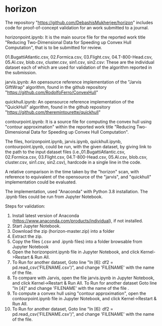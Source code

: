 # horizon
The repository "https://github.com/DebashisMukherjee/horizon"
includes code for proof-of-concept validation for an work submitted to a journal.


horizonpoint.ipynb: It is the main source file for the reported work title "Reducing Two-Dimensional Data for Speeding up Convex Hull Computation", that is to be submitted for review.

01.BugattiAtlantic.csv, 02.Formica.csv, 03.Flight.csv, 04.T-800-Head.csv, 05.Al.csv, blob.csv, cluster.csv, sin1.csv, sin2.csv: These are the individual dataset each of which are used for validation of the algorithm reported in the submission.

jarvis.ipynb: An opensource reference implementation of the "Jarvis GiftWrap" algorithm, found in the github repository "https://github.com/RodolfoFerro/ConvexHull"

quickhull.ipynb: An opensource reference implementation of the "QuickHull" algorithm, found in the github repository "https://github.com/theremintourette/quickhull"

contourpoint.ipynb: It is a source file for computing the convex hull using "contour approximation" within the reported work title "Reducing Two-Dimensional Data for Speeding up Convex Hull Computation".
  
The files, horizonpoint.ipynb, jarvis.ipynb, quickhull.ipynb, contourpoint.ipynb, could be run, with the given dataset, by giving link to the path to the input dataset files (i.e.,01.BugattiAtlantic.csv, 02.Formica.csv, 03.Flight.csv, 04.T-800-Head.csv, 05.Al.csv, blob.csv, cluster.csv, sin1.csv, sin2.csv), hardcode in a single line in the code.

A relative comparison in the time taken by the "horizon" scan, with reference to equivalent of the opensource of the "jarvis", and "quickhull" implementation could be evaluated.

The implementation, used "Anaconda" with Python 3.8 installation. The .ipynb files could be run from Jupyter Notebook.

Steps for validation:
1) Install latest version of Anaconda (https://www.anaconda.com/products/individual), if not installed.
2) Start Jupyter Notebook.
3) Download the zip (horizon-master.zip) into a folder
4) Extract the zip.
5) Copy the files (.csv and .ipynb files) into a folder browsable from Jupyter Notebook 
6) Open the horizonpoint.ipynb file in Jupyter Notebook, and click Kernel->Restart & Run All.
7) To Run for another dataset, Goto line "In [6]: df2 = pd.read_csv('FILENAME.csv')", and change 'FILENAME' with the name of the file.
8) To compare with Jarvis, open the file jarvis.ipynb in Jupyter Notebook, and click Kernel->Restart & Run All. To Run for another dataset Goto line "In [4]" and change 'FILENAME' with the name of the file .
9) To compute a convex hull using "contour approximation", open the contourpoint.ipynb file in Jupyter Notebook, and click Kernel->Restart & Run All.
10) To Run for another dataset, Goto line "In [6]: df2 = pd.read_csv('FILENAME.csv')", and change 'FILENAME' with the name of the file.
 
